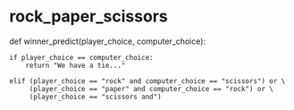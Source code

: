 # rock_paper_scissors
def winner_predict(player_choice, computer_choice):

    if player_choice == computer_choice:
        return "We have a tie..."

    elif (player_choice == "rock" and computer_choice == "scissors") or \
         (player_choice == "paper" and computer_choice == "rock") or \
         (player_choice == "scissors and")
